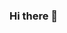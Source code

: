 ### Hi there 👋

<!--
My journey into the world of programming commenced back in 1999 when I was 14-year-old. I was intrigued by my father's cousin, who was tirelessly working on a program for my father's shop. I would often find myself seated beside him, observing his mysterious strokes of words and phrases on the computer screen.

I recall once asking him about a line that looked puzzling to me: "What does this 'i=i+1' mean? It seems nonsensical." He replied, somewhat dismissively, "Even if I explained, you wouldn't comprehend." That retort felt like a challenge to me, as if he was daring me to delve into learning Visual Basic programming.

I headed to a bookstore and purchased a book titled "Programming Microsoft Visual Basic 6.0" Additionally, I took the liberty of "borrowing" Visual Studio 6.0 CDs from his drawer, installing the software on my own PC, and diving headfirst into programming.

That was only the beginning. Over the next three years, I taught myself numerous programming concepts and techniques. Upon enrolling in university, I began to explore more academic approaches to software development, including object-oriented programming and design, software analysis, algorithms, project management, and more.

Though Visual Basic served as my gateway into the world of programming, I firmly believe that any programming language is merely a tool—a means of communication. Regardless of its difficulty, power, or limitations, what truly matters is the mindset of the developer. If you think logically and effectively, you will write efficient code. The programmer, not the programming language, is the driving force behind successful projects. While the choice of language may impact the time it takes to develop a program, it should not compromise its quality.

As I look ahead, my ambition is to continue enhancing my skills and applying them to a range of diverse and challenging scenarios. I am keen to cultivate an atmosphere of teamwork and cooperation, sharing my knowledge and experience with others, while also learning from the unique perspectives they bring. My aspiration is to contribute positively to innovative endeavors that can have a meaningful impact on the world. Regardless of where my journey takes me, my ultimate goal remains the same: to create and be part of projects that, through inventive breakthroughs and accomplishments, reshape the world in some significant way.



**ashajjar/ashajjar** is a ✨ _special_ ✨ repository because its `README.md` (this file) appears on your GitHub profile.

Here are some ideas to get you started:

- 🔭 I’m currently working on ...
- 🌱 I’m currently learning ...
- 👯 I’m looking to collaborate on ...
- 🤔 I’m looking for help with ...
- 💬 Ask me about ...
- 📫 How to reach me: ...
- 😄 Pronouns: ...
- ⚡ Fun fact: ...
-->
